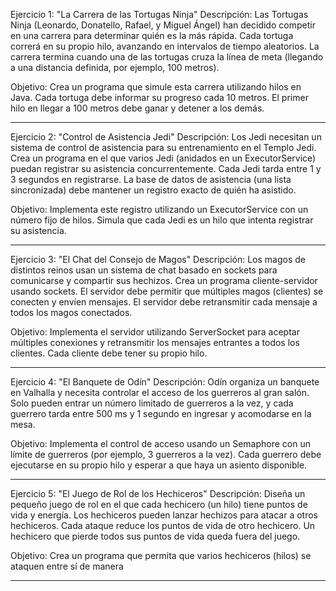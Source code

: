 Ejercicio 1: "La Carrera de las Tortugas Ninja"
Descripción: Las Tortugas Ninja (Leonardo, Donatello, Rafael, y Miguel Ángel) han decidido competir en una carrera para determinar quién es la más rápida. Cada tortuga correrá en su propio hilo, avanzando en intervalos de tiempo aleatorios. La carrera termina cuando una de las tortugas cruza la línea de meta (llegando a una distancia definida, por ejemplo, 100 metros).

Objetivo: Crea un programa que simule esta carrera utilizando hilos en Java. Cada tortuga debe informar su progreso cada 10 metros. El primer hilo en llegar a 100 metros debe ganar y detener a los demás.

***

Ejercicio 2: "Control de Asistencia Jedi"
Descripción: Los Jedi necesitan un sistema de control de asistencia para su entrenamiento en el Templo Jedi. Crea un programa en el que varios Jedi (anidados en un ExecutorService) puedan registrar su asistencia concurrentemente. Cada Jedi tarda entre 1 y 3 segundos en registrarse. La base de datos de asistencia (una lista sincronizada) debe mantener un registro exacto de quién ha asistido.

Objetivo: Implementa este registro utilizando un ExecutorService con un número fijo de hilos. Simula que cada Jedi es un hilo que intenta registrar su asistencia.
***

Ejercicio 3: "El Chat del Consejo de Magos"
Descripción: Los magos de distintos reinos usan un sistema de chat basado en sockets para comunicarse y compartir sus hechizos. Crea un programa cliente-servidor usando sockets. El servidor debe permitir que múltiples magos (clientes) se conecten y envíen mensajes. El servidor debe retransmitir cada mensaje a todos los magos conectados.

Objetivo: Implementa el servidor utilizando ServerSocket para aceptar múltiples conexiones y retransmitir los mensajes entrantes a todos los clientes. Cada cliente debe tener su propio hilo.
***
Ejercicio 4: "El Banquete de Odín"
Descripción: Odín organiza un banquete en Valhalla y necesita controlar el acceso de los guerreros al gran salón. Solo pueden entrar un número limitado de guerreros a la vez, y cada guerrero tarda entre 500 ms y 1 segundo en ingresar y acomodarse en la mesa.

Objetivo: Implementa el control de acceso usando un Semaphore con un límite de guerreros (por ejemplo, 3 guerreros a la vez). Cada guerrero debe ejecutarse en su propio hilo y esperar a que haya un asiento disponible.

***

Ejercicio 5: "El Juego de Rol de los Hechiceros"
Descripción: Diseña un pequeño juego de rol en el que cada hechicero (un hilo) tiene puntos de vida y energía. Los hechiceros pueden lanzar hechizos para atacar a otros hechiceros. Cada ataque reduce los puntos de vida de otro hechicero. Un hechicero que pierde todos sus puntos de vida queda fuera del juego.

Objetivo: Crea un programa que permita que varios hechiceros (hilos) se ataquen entre sí de manera

***
